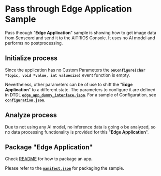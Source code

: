 # Pass through Edge Application Sample

Pass theough "**Edge Application**" sample is showing how to get image data from Senscord and send it to the AITRIOS Console. It uses no AI model and performs no postprocessing.

## Initialize process

Since the application has no Custom Parameters the **`onConfigure(char *topic, void *value, int valuesize)`** event function is empty. 

Nevertheless, other parameters can be of use to shift the "**Edge Application**" to a different state. The parameters to configure it are defined in DTDL [**`edge_app_dummy_interface.json`**](./package/edge_app_passthrough_interface.json). For a sample of Configuration, see [**`configuration.json`**](./configuration/configuration.json).

## Analyze process

Due to not using any AI model, no inference data is going o be analyzed, so no data processing functionality is provided for this "**Edge Application**".

## Package "**Edge Application**"

Check [README](../../tutorials/2_import_edge_app/README.md) for how to package an app.

Please refer to the [**`manifest.json`**](./package/manifest.json) for packaging the sample.
